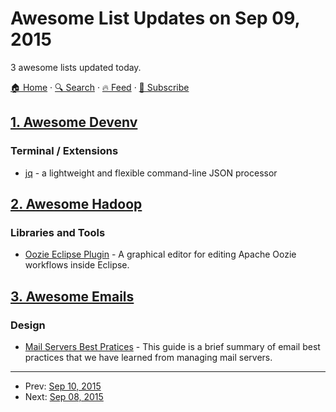 # Awesome List Updates on Sep 09, 2015

3 awesome lists updated today.

[🏠 Home](/README.md) · [🔍 Search](https://www.trackawesomelist.com/search/) · [🔥 Feed](https://www.trackawesomelist.com/rss.xml) · [📮 Subscribe](https://trackawesomelist.us17.list-manage.com/subscribe?u=d2f0117aa829c83a63ec63c2f&id=36a103854c)



## [1. Awesome Devenv](/content/jondot/awesome-devenv/README.md)

### Terminal / Extensions

*   [jq](https://stedolan.github.io/jq/) - a lightweight and flexible command-line JSON processor

## [2. Awesome Hadoop](/content/youngwookim/awesome-hadoop/README.md)

### Libraries and Tools

*   [Oozie Eclipse Plugin](https://marketplace.eclipse.org/content/oozie-eclipse-plugin) - A graphical editor for editing Apache Oozie workflows inside Eclipse.

## [3. Awesome Emails](/content/jonathandion/awesome-emails/README.md)

### Design

*   [Mail Servers Best Pratices](https://documentation.mailgun.com/best_practices.html#email-best-practices) - This guide is a brief summary of email best practices that we have learned from managing mail servers.

---

- Prev: [Sep 10, 2015](/content/2015/09/10/README.md)
- Next: [Sep 08, 2015](/content/2015/09/08/README.md)